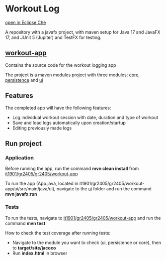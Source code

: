 
# Workout Log

[open in Eclipse Che](https://che.stud.ntnu.no/#https://gitlab.stud.idi.ntnu.no/it1901/gr2405/gr2405/workout-app?new)

A repository with a javafx project, with maven setup for Java 17 and JavaFX 17, and JUnit 5 (Jupiter) and TestFX for testing.

## [workout-app](/workout-app/)

Contains the source code for the workout logging app

The project is a maven modules project with three modules; [core](/workout-app/core/), [persistence](/workout-app/persistence/) and [ui](/workout-app/ui/)

## Features

The completed app will have the following features:

- Log individual workout session with date, duration and type of workout
- Save and load logs automatically upon creation/startup
- Editing previously made logs

## Run project

### Application

Before running the app, run the command **mvn clean install** from [it1901/gr2405/gr2405/workout-app](/workout-app/)

To run the app (App.java, located in it1901/gr2405/gr2405/workout-app/ui/src/main/java/ui), navigate to the [ui](/workout-app/ui/) folder and run the command **mvn javafx:run**

### Tests

To run the tests, navigate to [it1901/gr2405/gr2405/workout-app](/workout-app/) and run the command **mvn test**

How to check the test coverage after running tests:

- Navigate to the module you want to check (ui, persistence or core), then to **target/site/jacoco**
- Run **index.html** in browser
